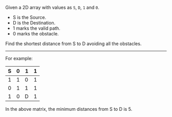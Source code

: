 Given a 2D array with values as `S`, `D`, `1` and `0`.
  - S is the Source.
  - D is the Destination.
  - 1 marks the valid path.
  - 0 marks the obstacle.
  
Find the shortest distance from S to D avoiding all the obstacles.

----------
For example:

|S|0|1|1|
|-|-|-|-|
|1|1|0|1|
|0|1|1|1|
|1|0|D|1|


In the above matrix, the minimum distances from S to D is 5.
